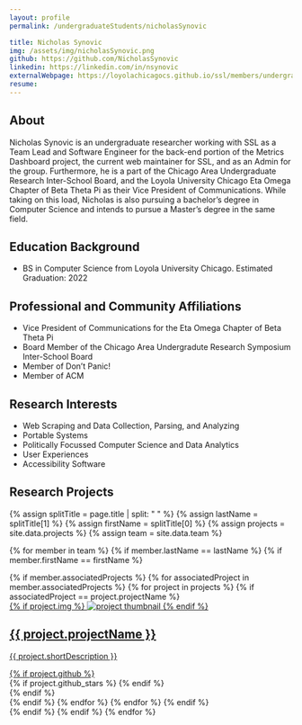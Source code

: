 ```yaml
---
layout: profile
permalink: /undergraduateStudents/nicholasSynovic

title: Nicholas Synovic
img: /assets/img/nicholasSynovic.png
github: https://github.com/NicholasSynovic
linkedin: https://linkedin.com/in/nsynovic
externalWebpage: https://loyolachicagocs.github.io/ssl/members/undergraduate-researchers-pages/nicholassynovic.github.io/
resume:
---
```


## About

Nicholas Synovic is an undergraduate researcher working with SSL as a Team Lead and Software Engineer for the back-end portion of the Metrics Dashboard project, the current web maintainer for SSL, and as an Admin for the group. Furthermore, he is a part of the Chicago Area Undergraduate Research Inter-School Board, and the Loyola University Chicago Eta Omega Chapter of Beta Theta Pi as their Vice President of Communications. While taking on this load, Nicholas is also pursuing a bachelor’s degree in Computer Science and intends to pursue a Master’s degree in the same field.

## Education Background

- BS in Computer Science from Loyola University Chicago. Estimated Graduation: 2022

## Professional and Community Affiliations

- Vice President of Communications for the Eta Omega Chapter of Beta Theta Pi
- Board Member of the Chicago Area Undergradute Research Symposium Inter-School Board
- Member of Don’t Panic!
- Member of ACM

## Research Interests

- Web Scraping and Data Collection, Parsing, and Analyzing
- Portable Systems
- Politically Focussed Computer Science and Data Analytics
- User Experiences
- Accessibility Software



## Research Projects

{% assign splitTitle = page.title | split: " " %}
{% assign lastName = splitTitle[1] %}
{% assign firstName = splitTitle[0] %}
{% assign projects = site.data.projects %}
{% assign team = site.data.team %}

{% for member in team %}
{% if member.lastName == lastName %}
{% if member.firstName == firstName %}
<div class="projects grid">
  <div class="grid-item">
    {% if member.associatedProjects %}
    {% for associatedProject in member.associatedProjects %}
    {% for project in projects %}
    {% if associatedProject == project.projectName %}
    <a href="{{ project.webpage | relative_url }}">
      <div class="card hoverable">
        {% if project.img %}
        <img src="{{ project.img | relative_url }}" alt="project thumbnail">
        {% endif %}
        <div class="card-body">
          <h2 class="card-title text-lowercase">{{ project.projectName }}</h2>
          <p class="card-text">{{ project.shortDescription }}</p>
          <div class="row ml-1 mr-1 p-0">
            {% if project.github %}
            <div class="github-icon">
              <div class="icon" data-toggle="tooltip" title="Code Repository">
                <a href="{{ project.github }}" target="_blank"><i class="fab fa-github gh-icon"></i></a>
              </div>
              {% if project.github_stars %}
              <span class="stars" data-toggle="tooltip" title="GitHub Stars">
                <i class="fas fa-star"></i>
                <span id="{{ project.github_stars }}-stars"></span>
              </span>
              {% endif %}
            </div>
            {% endif %}
          </div>
        </div>
      </div>
    </a>
    {% endif %}
    {% endfor %}
    {% endfor %}
    {% endif %}
  </div>
</div>
{% endif %}
{% endif %}
{% endfor %}
